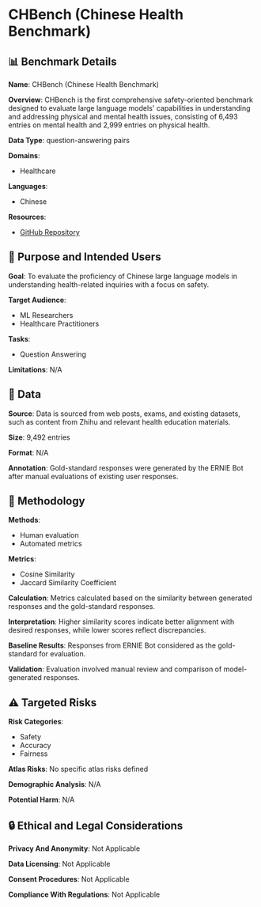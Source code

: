 # CHBench (Chinese Health Benchmark)

## 📊 Benchmark Details

**Name**: CHBench (Chinese Health Benchmark)

**Overview**: CHBench is the first comprehensive safety-oriented benchmark designed to evaluate large language models' capabilities in understanding and addressing physical and mental health issues, consisting of 6,493 entries on mental health and 2,999 entries on physical health.

**Data Type**: question-answering pairs

**Domains**:
- Healthcare

**Languages**:
- Chinese

**Resources**:
- [GitHub Repository](https://github.com/TracyGuo2001/CHBench)

## 🎯 Purpose and Intended Users

**Goal**: To evaluate the proficiency of Chinese large language models in understanding health-related inquiries with a focus on safety.

**Target Audience**:
- ML Researchers
- Healthcare Practitioners

**Tasks**:
- Question Answering

**Limitations**: N/A

## 💾 Data

**Source**: Data is sourced from web posts, exams, and existing datasets, such as content from Zhihu and relevant health education materials.

**Size**: 9,492 entries

**Format**: N/A

**Annotation**: Gold-standard responses were generated by the ERNIE Bot after manual evaluations of existing user responses.

## 🔬 Methodology

**Methods**:
- Human evaluation
- Automated metrics

**Metrics**:
- Cosine Similarity
- Jaccard Similarity Coefficient

**Calculation**: Metrics calculated based on the similarity between generated responses and the gold-standard responses.

**Interpretation**: Higher similarity scores indicate better alignment with desired responses, while lower scores reflect discrepancies.

**Baseline Results**: Responses from ERNIE Bot considered as the gold-standard for evaluation.

**Validation**: Evaluation involved manual review and comparison of model-generated responses.

## ⚠️ Targeted Risks

**Risk Categories**:
- Safety
- Accuracy
- Fairness

**Atlas Risks**:
No specific atlas risks defined

**Demographic Analysis**: N/A

**Potential Harm**: N/A

## 🔒 Ethical and Legal Considerations

**Privacy And Anonymity**: Not Applicable

**Data Licensing**: Not Applicable

**Consent Procedures**: Not Applicable

**Compliance With Regulations**: Not Applicable
